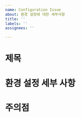```yaml
---
name: Configuration Issue
about: 환경 설정에 대한 세부사항
title: ''
labels: ''
assignees: ''

---
```


# 제목

# 환경 설정 세부 사항

# 주의점
